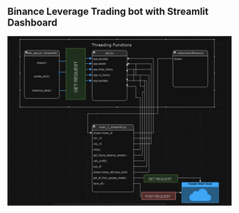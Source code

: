 ## Binance Leverage Trading bot with Streamlit Dashboard
![alt text](https://github.com/kaansnmez/cryptobot_dashboard/blob/main/readme_pic/crypto_schema.PNG?raw=true)
